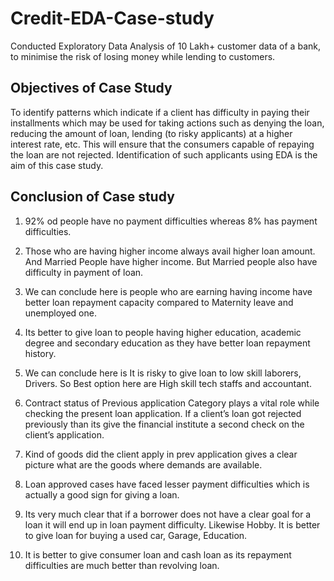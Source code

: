 # Credit-EDA-Case-study

Conducted Exploratory Data Analysis of 10 Lakh+ customer data of a bank, to minimise the risk of losing money while lending to customers.

## Objectives of Case Study

To identify patterns which indicate if a client has difficulty in paying their installments which may be used for taking actions such as denying the loan, reducing the amount of loan, lending (to risky applicants) at a higher interest rate, etc. This will ensure that the consumers capable of repaying the loan are not rejected. Identification of such applicants using EDA is the aim of this case study.


## Conclusion of Case study

1) 92% od people have no payment difficulties whereas 8% has payment difficulties.

2) Those who are having higher income always avail higher loan amount. And Married People have higher income. But Married people also have difficulty in payment of loan.

3) We can conclude here is people who are earning having income have better loan repayment capacity compared to Maternity leave and unemployed one.

4) Its better to give loan to people having higher education, academic degree and secondary education as they have better loan repayment history.

5) We can conclude here is It is risky to give loan to low skill laborers, Drivers. So Best option here are High skill tech staffs and accountant.

6) Contract status of Previous application Category plays a vital role while checking the present loan application. If a client’s loan got rejected previously than its give the 
financial institute a second check on the client’s application.

7) Kind of goods did the client apply in prev application gives a clear picture what are the goods where demands are available.

8) Loan approved cases have faced lesser payment difficulties which is actually a good sign for giving a loan.

9) Its very much clear that if a borrower does not have a clear goal for a loan it will end up in loan payment difficulty. Likewise Hobby. It is better to give loan for buying a used car, Garage, Education.

10) It is better to give consumer loan and cash loan as its repayment difficulties are much better than revolving loan.
